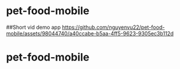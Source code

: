 # pet-food-mobile

##Short vid demo app
https://github.com/nguyenvu22/pet-food-mobile/assets/98044740/a40ccabe-b5aa-4ff5-9623-9305ec3b112d

# pet-food-mobile
